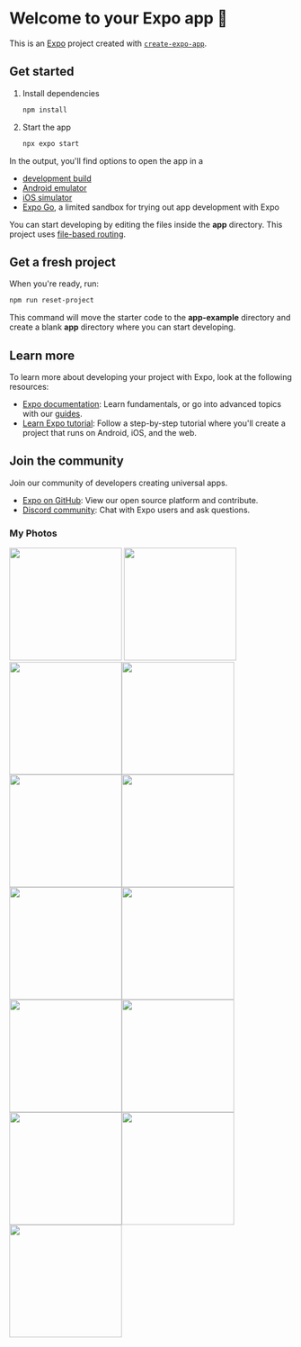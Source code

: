 # Welcome to your Expo app 👋

This is an [Expo](https://expo.dev) project created with [`create-expo-app`](https://www.npmjs.com/package/create-expo-app).

## Get started

1. Install dependencies

   ```bash
   npm install
   ```

2. Start the app

   ```bash
   npx expo start
   ```

In the output, you'll find options to open the app in a

- [development build](https://docs.expo.dev/develop/development-builds/introduction/)
- [Android emulator](https://docs.expo.dev/workflow/android-studio-emulator/)
- [iOS simulator](https://docs.expo.dev/workflow/ios-simulator/)
- [Expo Go](https://expo.dev/go), a limited sandbox for trying out app development with Expo

You can start developing by editing the files inside the **app** directory. This project uses [file-based routing](https://docs.expo.dev/router/introduction).

## Get a fresh project

When you're ready, run:

```bash
npm run reset-project
```

This command will move the starter code to the **app-example** directory and create a blank **app** directory where you can start developing.

## Learn more

To learn more about developing your project with Expo, look at the following resources:

- [Expo documentation](https://docs.expo.dev/): Learn fundamentals, or go into advanced topics with our [guides](https://docs.expo.dev/guides).
- [Learn Expo tutorial](https://docs.expo.dev/tutorial/introduction/): Follow a step-by-step tutorial where you'll create a project that runs on Android, iOS, and the web.

## Join the community

Join our community of developers creating universal apps.

- [Expo on GitHub](https://github.com/expo/expo): View our open source platform and contribute.
- [Discord community](https://chat.expo.dev): Chat with Expo users and ask questions.


### My Photos

<img src="assets/bank-photo/homepage.jpg" width="200"/> <img src="assets/bank-photo/transferslip.jpg" width="200"/> <img src="assets/bank-photo/withdrawslip.jpg" width="200"/><img src="assets/bank-photo/depositslip.jpg" width="200"/><img src="assets/bank-photo/message.jpg" width="200"/><img src="assets/bank-photo/profile.jpg" width="200"/><img src="assets/bank-photo/transfer1.jpg" width="200"/><img src="assets/bank-photo/transfer2.jpg" width="200"/><img src="assets/bank-photo/deposit1.jpg" width="200"/><img src="assets/bank-photo/deposit2.jpg" width="200"/><img src="assets/bank-photo/withdraw1.jpg" width="200"/><img src="assets/bank-photo/withdraw2.jpg" width="200"/><img src="assets/bank-photo/qr code.jpg" width="200"/>
